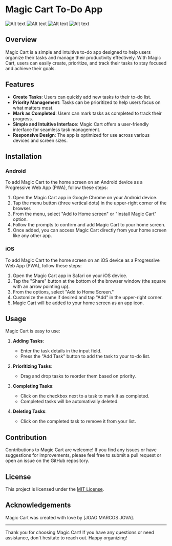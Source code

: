 # Magic Cart To-Do App

![Alt text](mobile-1.gif)
![Alt text](mobile-onboard-1.png) 
![Alt text](mobile-main-2.png) 
![Alt text](mobile-main-1-1.png) 

## Overview

Magic Cart is a simple and intuitive to-do app designed to help users organize their tasks and manage their productivity effectively. With Magic Cart, users can easily create, prioritize, and track their tasks to stay focused and achieve their goals.

## Features

- **Create Tasks**: Users can quickly add new tasks to their to-do list.
- **Priority Management**: Tasks can be prioritized to help users focus on what matters most.
- **Mark as Completed**: Users can mark tasks as completed to track their progress.
- **Simple and Intuitive Interface**: Magic Cart offers a user-friendly interface for seamless task management.
- **Responsive Design**: The app is optimized for use across various devices and screen sizes.

## Installation

### Android

To add Magic Cart to the home screen on an Android device as a Progressive Web App (PWA), follow these steps:

1. Open the Magic Cart app in Google Chrome on your Android device.
2. Tap the menu button (three vertical dots) in the upper-right corner of the browser.
3. From the menu, select "Add to Home screen" or "Install Magic Cart" option.
4. Follow the prompts to confirm and add Magic Cart to your home screen.
5. Once added, you can access Magic Cart directly from your home screen like any other app.

### iOS

To add Magic Cart to the home screen on an iOS device as a Progressive Web App (PWA), follow these steps:

1. Open the Magic Cart app in Safari on your iOS device.
2. Tap the "Share" button at the bottom of the browser window (the square with an arrow pointing up).
3. From the options, select "Add to Home Screen."
4. Customize the name if desired and tap "Add" in the upper-right corner.
5. Magic Cart will be added to your home screen as an app icon.

## Usage

Magic Cart is easy to use:

1. **Adding Tasks**:
   - Enter the task details in the input field.
   - Press the "Add Task" button to add the task to your to-do list.

2. **Prioritizing Tasks**:
   - Drag and drop tasks to reorder them based on priority.

3. **Completing Tasks**:
   - Click on the checkbox next to a task to mark it as completed.
   - Completed tasks will be automativally deleted.

4. **Deleting Tasks**:
   - Click on the completed task to remove it from your list.

## Contribution

Contributions to Magic Cart are welcome! If you find any issues or have suggestions for improvements, please feel free to submit a pull request or open an issue on the GitHub repository.

## License

This project is licensed under the [MIT License](LICENSE).

## Acknowledgements

Magic Cart was created with love by [JOAO MARCOS JOVA].

---

Thank you for choosing Magic Cart! If you have any questions or need assistance, don't hesitate to reach out. Happy organizing!